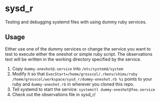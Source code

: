 # sysd_r
Testing and debugging systemd files with using dummy ruby services.

## Usage
Either use one of the dummy services or change the service you want to test to execute either the oneshot or simple ruby script.  The observations text will be written in the working directory specified by the service.

1. Copy `dummy-oneshot@.service` into `/etc/systemd/system`
2. Modify it so that 
`ExecStart=/home/grosscol/.rbenv/shims/ruby /home/grosscol/workspace/sysd_r/dummy-oneshot.rb %i` points to your ruby and `dummy-oneshot.rb` in wherever you cloned this repo.
3. Tell systemd to start the service: `systemctl dummy-oneshot@foo.service`
4. Check out the observations file in sysd_r/
